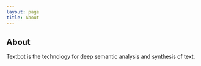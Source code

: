 ```yaml
---
layout: page
title: About
---
```

## About
Textbot is the technology for deep semantic analysis and synthesis of text.
